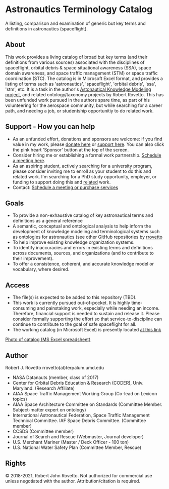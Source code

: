 # Astronautics Terminology Catalog
A listing, comparison and examination of generic but key terms and definitions in astronautics (spaceflight).

## About
This work provides a living catalog of broad but key terms (and their definitions from various sources) associated with the disciplines of spaceflight, orbital debris & space situational awareness (SSA), space domain awareness, and space traffic management (STM) or space traffic coordination (STC). The catalog is in Microsoft Excel format, and provides a listing of terms such as 'astronautics', 'spaceflight', 'orbital debris', 'ssa', 'stm', etc. It is a task in the author's [Astonautical Knowledge Modeling project](https://purl.org/space-ontology), and related ontology/taxonomy projects by Robert Rovetto. This has been unfunded work pursued in the authors spare time, as part of his volunteering for the aerospace community, but while searching for a career path, and needing a job, or studentship opportunitiy to do related work. 

## Support - How you can help
 * As an unfunded effort, donations and sponsors are welcome: if you find value in my work, please [donate here](https://tinyurl.com/y9qegjsh) or [support here](https://gogetfunding.com/knowledge-organization-services-ontology-terminology-metadata-concept-analysis/). You can also click the pink heart 'Sponsor' button at the top of the screen.
* Consider hiring me or establishing a formal work partnership. [Schedule a meeting here](http://my.setmore.com/bookingpage/f18db686-98bb-41dd-9097-35218b2a1091/services/sb83f723d7838e4484783cc5a1c675f0e6eedf99d).
* As an aspiring student, actively searching for a university program, please consider inviting me to enroll as your student to do this and related work.
I'm searching for a PhD study opportunity, employer, or funding to support doing this and [related](https://ontospace.wordpress.com) work.  
* Contact: [Schedule a meeting or purchase services](https://knowledgemodeling.setmore.com/)

## Goals
- To provide a non-exhaustive catalog of key astronautical terms and definitions as a general reference
- A semantic, conceptual and ontological analysis to help inform the development of knowledge modeling and terminological systems such as ontologies for astronautics (see other GitHub repositories by [rrovetto](https://github.com/rrovetto)
- To help improve existing knowledge organization systems.
- To identify inaccuracies and errors in existing terms and definitions across documents, sources, and organizations (and to contribute to their improvement).
- To offer a consistence, coherent, and accurate knowledge model or vocabulary, where desired. 

## Access
- The file(s) is expected to be added to this repository (TBD).
- This work is currently pursued out-of-pocket. It is highly time-consuming and painstaking work, especially while needing an income. Therefore, financial support is needed to sustain and release it. Please consider formally supporting the effort so that service-to-discipline can continue to contribute to the goal of safe spaceflight for all. 
- The working catalog (in Microsoft Excel) is presently located [at this link](https://drive.google.com/file/d/1VxThyvuY_VzVl_VNan9cqTsdI6NrYWgX/view?usp=sharing)

[Photo of catalog (MS Excel spreadsheet)](https://raw.githubusercontent.com/rrovetto/Astronautics-Terminology/master/photos/Pic_AstronauticalCatalog1.JPG)


## Author
Robert J. Rovetto
rrovetto(at)terpalum.umd.edu
* NASA Datanauts (member, class of 2017)
* Center for Orbital Debris Education & Research (CODER), Univ. Maryland. (Research Affiliate)
* AIAA Space Traffic Management Working Group (Co-lead on Lexicon topics)
* AIAA Space Architecture Committee on Standards (Committee Member. Subject-matter expert on ontology)
* International Astronautical Federation, Space Traffic Management Technical Committee. IAF Space Debris Committee. (Committee member)
* CCSDS (Committee member)
* Journal of Search and Rescue (Webmaster, Journal developer)
* U.S. Merchant Mariner (Master / Deck Officer - 100 ton)
* U.S. National Water Safety Plan (Committee Member, Rescue)

## Rights
© 2018-2021, Robert John Rovetto.
Not authorized for commercial use unless negotiated with the author.
Attribution/citation is required.
